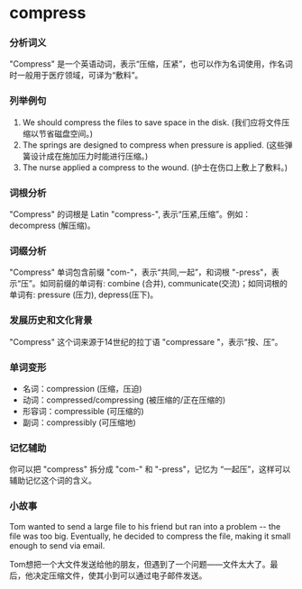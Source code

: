 # compress

### 分析词义

  

"Compress" 是一个英语动词，表示“压缩，压紧”，也可以作为名词使用，作名词时一般用于医疗领域，可译为“敷料”。

  

### 列举例句

  

1.  We should compress the files to save space in the disk. (我们应将文件压缩以节省磁盘空间。)
2.  The springs are designed to compress when pressure is applied. (这些弹簧设计成在施加压力时能进行压缩。)
3.  The nurse applied a compress to the wound. (护士在伤口上敷上了敷料。)

  

### 词根分析

  

"Compress" 的词根是 Latin "compress-", 表示“压紧,压缩”。例如：decompress (解压缩)。

  

### 词缀分析

  

"Compress" 单词包含前缀 "com-"，表示“共同,一起”，和词根 "-press"，表示“压”。如同前缀的单词有: combine (合并), communicate(交流)；如同词根的单词有: pressure (压力), depress(压下)。

  

### 发展历史和文化背景

  

"Compress" 这个词来源于14世纪的拉丁语 "compressare "，表示“按、压”。

  

### 单词变形

  

*   名词：compression (压缩，压迫)
*   动词：compressed/compressing (被压缩的/正在压缩的)
*   形容词：compressible (可压缩的)
*   副词：compressibly (可压缩地)

  

### 记忆辅助

  

你可以把 "compress" 拆分成 "com-" 和 "-press"，记忆为 “一起压”，这样可以辅助记忆这个词的含义。

  

### 小故事

  

Tom wanted to send a large file to his friend but ran into a problem -- the file was too big. Eventually, he decided to compress the file, making it small enough to send via email.

  

Tom想把一个大文件发送给他的朋友，但遇到了一个问题——文件太大了。最后，他决定压缩文件，使其小到可以通过电子邮件发送。
